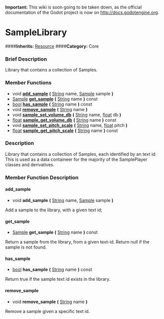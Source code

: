 **Important:** This wiki is soon going to be taken down, as the official documentation of the Godot project is now on http://docs.godotengine.org.

#  SampleLibrary  
####**Inherits:** [Resource](class_resource)
####**Category:** Core

###  Brief Description  
Library that contains a collection of Samples.

###  Member Functions 
  * void  **[add&#95;sample](#add_sample)**  **(** [String](class_string) name, [Sample](class_sample) sample  **)**
  * [Sample](class_sample)  **[get&#95;sample](#get_sample)**  **(** [String](class_string) name  **)** const
  * [bool](class_bool)  **[has&#95;sample](#has_sample)**  **(** [String](class_string) name  **)** const
  * void  **[remove&#95;sample](#remove_sample)**  **(** [String](class_string) name  **)**
  * void  **[sample&#95;set&#95;volume&#95;db](#sample_set_volume_db)**  **(** [String](class_string) name, [float](class_float) db  **)**
  * [float](class_float)  **[sample&#95;get&#95;volume&#95;db](#sample_get_volume_db)**  **(** [String](class_string) name  **)** const
  * void  **[sample&#95;set&#95;pitch&#95;scale](#sample_set_pitch_scale)**  **(** [String](class_string) name, [float](class_float) pitch  **)**
  * [float](class_float)  **[sample&#95;get&#95;pitch&#95;scale](#sample_get_pitch_scale)**  **(** [String](class_string) name  **)** const

###  Description  
Library that contains a collection of Samples, each identified by an text id. This is used as a data containeer for the majority of the SamplePlayer classes and derivatives.

###  Member Function Description  

#### <a name="add_sample">add_sample</a>
  * void  **add&#95;sample**  **(** [String](class_string) name, [Sample](class_sample) sample  **)**

Add a sample to the library, with a given text id;

#### <a name="get_sample">get_sample</a>
  * [Sample](class_sample)  **get&#95;sample**  **(** [String](class_string) name  **)** const

Return a sample from the library, from a given text-id. Return null if the sample is not found.

#### <a name="has_sample">has_sample</a>
  * [bool](class_bool)  **has&#95;sample**  **(** [String](class_string) name  **)** const

Return true if the sample text id exists in the library.

#### <a name="remove_sample">remove_sample</a>
  * void  **remove&#95;sample**  **(** [String](class_string) name  **)**

Remove a sample given a specific text id.
